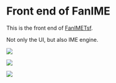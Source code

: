 # Front end of FanIME

This is the front end of [FanIMETsf](https://github.com/fanlumaster/FanImeTsf).

Not only the UI, but also IME engine.

![](https://s2.loli.net/2025/03/20/4ZdbHLWAeBJOqIo.png)

![](https://s2.loli.net/2025/03/24/n1X7RZr9LjEWO23.png)

![](https://s2.loli.net/2025/04/24/xSWUb2Ref74KTmQ.png)